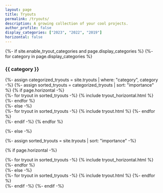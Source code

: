 ```yaml
---
layout: page
title: Tryouts
permalink: /tryouts/
description: A growing collection of your cool projects.
author_profile: false
display_categories: ["2023", "2022", "2019"]
horizontal: false
---
```


<!-- pages/tryouts.md -->
<div class="tryouts">
{%- if site.enable_tryout_categories and page.display_categories %}
  <!-- Display categorized tryouts -->
  {%- for category in page.display_categories %}
  <h3 class="category">{{ category }}</h3>
  {%- assign categorized_tryouts = site.tryouts | where: "category", category -%}
  {%- assign sorted_tryouts = categorized_tryouts | sort: "importance" %}
  <!-- Generate cards for each tryout -->
  {% if page.horizontal -%}
  <div class="container">
    <div class="row row-cols-2">
    {%- for tryout in sorted_tryouts -%}
      {% include tryout_horizontal.html %}
    {%- endfor %}
    </div>
  </div>
  {%- else -%}
  <div class="grid">
    {%- for tryout in sorted_tryouts -%}
      {% include tryout.html %}
    {%- endfor %}
  </div>
  {%- endif -%}
  {% endfor %}

{%- else -%}
<!-- Display tryouts without categories -->
  {%- assign sorted_tryouts = site.tryouts | sort: "importance" -%}
  <!-- Generate cards for each tryout -->
  {% if page.horizontal -%}
  <div class="container">
    <div class="row row-cols-2">
    {%- for tryout in sorted_tryouts -%}
      {% include tryout_horizontal.html %}
    {%- endfor %}
    </div>
  </div>
  {%- else -%}
  <div class="grid">
    {%- for tryout in sorted_tryouts -%}
      {% include tryout.html %}
    {%- endfor %}
  </div>
  {%- endif -%}
{%- endif -%}
</div>